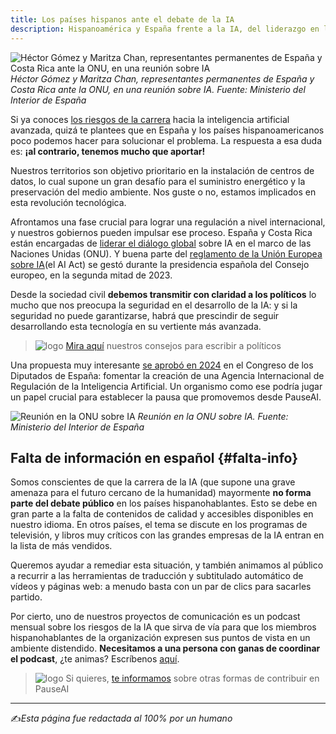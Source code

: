 ```yaml
---
title: Los países hispanos ante el debate de la IA
description: Hispanoamérica y España frente a la IA, del liderazgo en la ONU al AI Act. Riesgos, seguridad y pasos claros para impulsar una agencia internacional.
---
```


![Héctor Gómez y Maritza Chan, representantes permanentes de España y Costa Rica ante la ONU, en una reunión sobre IA](/es/onu1.jpg)
_Héctor Gómez y Maritza Chan, representantes permanentes de España y Costa Rica ante la ONU, en una reunión sobre IA. Fuente: Ministerio del Interior de España_

Si ya conoces [los riesgos de la carrera](/pausa#riesgos) hacia la inteligencia artificial avanzada, quizá te plantees que en España y los países hispanoamericanos poco podemos hacer para solucionar el problema. La respuesta a esa duda es: **¡al contrario, tenemos mucho que aportar!**

Nuestros territorios son objetivo prioritario en la instalación de centros de datos, lo cual supone un gran desafío para el suministro energético y la preservación del medio ambiente. Nos guste o no, estamos implicados en esta revolución tecnológica.

Afrontamos una fase crucial para lograr una regulación a nivel internacional, y nuestros gobiernos pueden impulsar ese proceso. España y Costa Rica están encargadas de [liderar el diálogo global](https://news.un.org/es/story/2025/09/1540491) sobre IA en el marco de las Naciones Unidas (ONU). Y buena parte del [reglamento de la Unión Europea sobre IA](https://artificialintelligenceact.eu/es/ai-act-explorer/)(el AI Act) se gestó durante la presidencia española del Consejo europeo, en la segunda mitad de 2023.

Desde la sociedad civil **debemos transmitir con claridad a los políticos** lo mucho que nos preocupa la seguridad en el desarrollo de la IA: y si la seguridad no puede garantizarse, habrá que prescindir de seguir desarrollando esta tecnología en su vertiente más avanzada.

> ![logo](/es/bullet.png) [Mira aquí](/inscripcion#escribir) nuestros consejos para escribir a políticos

Una propuesta muy interesante [se aprobó en 2024](https://www.europapress.es/sociedad/noticia-congreso-aboga-creacion-agencia-internacional-regulacion-inteligencia-artificial-20240613145441.html) en el Congreso de los Diputados de España: fomentar la creación de una Agencia Internacional de Regulación de la Inteligencia Artificial. Un organismo como ese podría jugar un papel crucial para establecer la pausa que promovemos desde PauseAI.

![Reunión en la ONU sobre IA](/es/onu2.jpg)
_Reunión en la ONU sobre IA. Fuente: Ministerio del Interior de España_

## Falta de información en español {#falta-info}

Somos conscientes de que la carrera de la IA (que supone una grave amenaza para el futuro cercano de la humanidad) mayormente **no forma parte del debate público** en los países hispanohablantes. Esto se debe en gran parte a la falta de contenidos de calidad y accesibles disponibles en nuestro idioma. En otros países, el tema se discute en los programas de televisión, y libros muy críticos con las grandes empresas de la IA entran en la lista de más vendidos.

Queremos ayudar a remediar esta situación, y también animamos al público a recurrir a las herramientas de traducción y subtitulado automático de vídeos y páginas web: a menudo basta con un par de clics para sacarles partido.

Por cierto, uno de nuestros proyectos de comunicación es un podcast mensual sobre los riesgos de la IA que sirva de vía para que los miembros hispanohablantes de la organización expresen sus puntos de vista en un ambiente distendido. **Necesitamos a una persona con ganas de coordinar el podcast**, ¿te animas? Escríbenos [aquí](mailto:contacto@pauseai.es).

> ![logo](/es/bullet.png) Si quieres, [te informamos](/inscripcion#actividades) sobre otras formas de contribuir en PauseAI

---

✍️*Esta página fue redactada al 100% por un humano*
